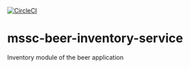 [![CircleCI](https://dl.circleci.com/status-badge/img/gh/bozkur/mssc-beer-inventory-service/tree/master.svg?style=svg)](https://dl.circleci.com/status-badge/redirect/gh/bozkur/mssc-beer-inventory-service/tree/master)
# mssc-beer-inventory-service

Inventory module of the beer application
